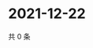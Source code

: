 # 2021-12-22

共 0 条

<!-- BEGIN WEIBO -->
<!-- 最后更新时间 Wed Dec 22 2021 10:04:36 GMT+0800 (China Standard Time) -->

<!-- END WEIBO -->
